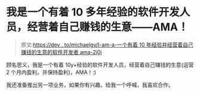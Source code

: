 # 我是一个有着 10 多年经验的软件开发人员，经营着自己赚钱的生意——AMA！

> 原文:[https://dev . to/michaelgv/I-am-a-一个有着 10 年经验并经营着自己赚钱的生意的软件开发者 ama-2j0j](https://dev.to/michaelgv/i-am-a-software-developer-with-10-years-experience-and-run-my-own-profitable-business---ama-2j0j)

顾名思义，我是一个有着 10y+经验的软件开发人员，经营着自己赚钱的生意(运营 2 个月内盈利，并保持盈利)，AMA！:)

我还准备推出另一项业务，如果你有兴趣，给我一个呼喊，我喜欢合作。
